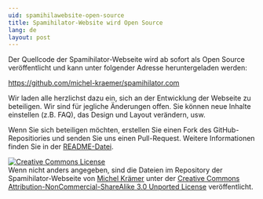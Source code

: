 ```yaml
---
uid: spamihilawebsite-open-source
title: Spamihilator-Website wird Open Source
lang: de
layout: post
---
```


Der Quellcode der Spamihilator-Webseite wird ab sofort als
Open Source veröffentlicht und kann unter folgender
Adresse heruntergeladen werden:

<https://github.com/michel-kraemer/spamihilator.com>

Wir laden alle herzlichst dazu ein, sich an der Entwicklung der Webseite
zu beteiligen. Wir sind für jegliche Änderungen offen. Sie können
neue Inhalte einstellen (z.B. FAQ), das Design und Layout verändern, usw.

Wenn Sie sich beteiligen möchten, erstellen Sie einen Fork des GitHub-Repositiories
und senden Sie uns einen Pull-Request. Weitere Informationen finden Sie in der
[README-Datei](https://github.com/michel-kraemer/spamihilator.com/blob/master/README.md).

<a rel="license" href="http://creativecommons.org/licenses/by-nc-sa/3.0/"><img alt="Creative Commons License" style="border-width:0" src="http://i.creativecommons.org/l/by-nc-sa/3.0/88x31.png" /></a><br />
Wenn nicht anders angegeben, sind die Dateien im Repository der <span xmlns:dct="http://purl.org/dc/terms/" property="dct:title">Spamihilator-Webseite</span>
von <a xmlns:cc="http://creativecommons.org/ns#" href="https://michelkraemer.com" property="cc:attributionName" rel="cc:attributionURL">Michel Krämer</a>
unter der <a rel="license" href="http://creativecommons.org/licenses/by-nc-sa/3.0/">Creative Commons Attribution-NonCommercial-ShareAlike 3.0 Unported License</a> veröffentlicht.
